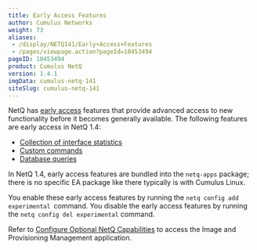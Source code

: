 ```yaml
---
title: Early Access Features
author: Cumulus Networks
weight: 73
aliases:
 - /display/NETQ141/Early+Access+Features
 - /pages/viewpage.action?pageId=10453494
pageID: 10453494
product: Cumulus NetQ
version: 1.4.1
imgData: cumulus-netq-141
siteSlug: cumulus-netq-141
---
```

NetQ has [early access](https://support.cumulusnetworks.com/hc/en-us/articles/202933878-Early-Access-Features-Defined) features that provide advanced access to new functionality before it
becomes generally available. The following features are early access in NetQ 1.4:

- [Collection of interface statistics](/version/cumulus-netq-141/Cumulus-NetQ-Telemetry-User-Guide/Early-Access-Features/Collect-Interface-Statistics)
- [Custom commands](/version/cumulus-netq-141/Cumulus-NetQ-Telemetry-User-Guide/Early-Access-Features/Extend-NetQ-with-Custom-commands)
- [Database queries](/version/cumulus-netq-141/Cumulus-NetQ-Telemetry-User-Guide/Early-Access-Features/Query-the-NetQ-Database)

In NetQ 1.4, early access features are bundled into the `netq-apps`
package; there is no specific EA package like there typically is with
Cumulus Linux.

You enable these early access features by running the ` netq config add
experimental  `command. You disable the early access features by running
the `netq config del experimental` command.

Refer to [Configure Optional NetQ Capabilities](/version/cumulus-netq-141/Cumulus-NetQ-Deployment-Guide/Configure-Optional-NetQ-Capabilities) to access the Image and Provisioning Management application.
